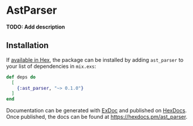 # AstParser

**TODO: Add description**

## Installation

If [available in Hex](https://hex.pm/docs/publish), the package can be installed
by adding `ast_parser` to your list of dependencies in `mix.exs`:

```elixir
def deps do
  [
    {:ast_parser, "~> 0.1.0"}
  ]
end
```

Documentation can be generated with [ExDoc](https://github.com/elixir-lang/ex_doc)
and published on [HexDocs](https://hexdocs.pm). Once published, the docs can
be found at <https://hexdocs.pm/ast_parser>.

